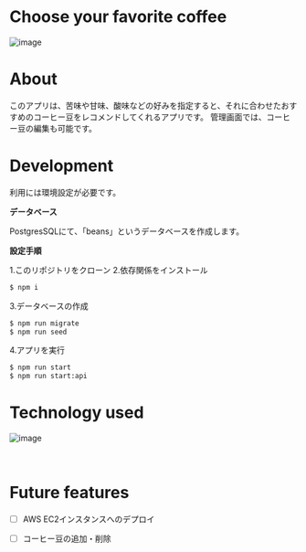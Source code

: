 # Choose your favorite coffee

![image](https://github.com/)



# About

このアプリは、苦味や甘味、酸味などの好みを指定すると、それに合わせたおすすめのコーヒー豆をレコメンドしてくれるアプリです。
管理画面では、コーヒー豆の編集も可能です。

# Development

利用には環境設定が必要です。

**データベース**

PostgresSQLにて、「beans」というデータベースを作成します。


**設定手順**

1.このリポジトリをクローン
2.依存関係をインストール
```bash
$ npm i
```
3.データベースの作成
```bash
$ npm run migrate
$ npm run seed
```
4.アプリを実行
```bash
$ npm run start
$ npm run start:api
```

# Technology used

![image](https://github.com/)

<br />

# Future features

- [ ] AWS EC2インスタンスへのデプロイ
- [ ] コーヒー豆の追加・削除

